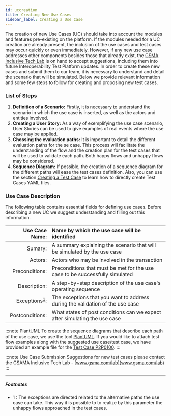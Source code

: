```yaml
---
id: uccreation
title: Creating New Use Cases
sidebar_label: Creating a Use Case
---
```


The creation of new Use Cases (UC) should take into account the modules and
features pre-existing on the platform. If the modules needed for a UC creation
are already present, the inclusion of the use cases and test cases may occur
quickly or even immediately. However, if any new use case addresses other
components besides those that already exist, the
[GSMA Inclusive Tech Lab](http://www.gsma.com/lab) is on hand to accept
suggestions, including them into future Interoperability Test Platform updates.
In order to create these new cases and submit them to our team, it is necessary
to understand and detail the scenario that will be simulated. Below we provide
relevant information and some few steps to follow for creating and proposing new
test cases.

### List of Steps

1. **Definition of a Scenario:** Firstly, it is necessary to understand the
   scenario in which the use case is inserted, as well as the actors and
   entities involved.
2. **Creating a User Story:** As a way of exemplifying the use case scenario,
   User Stories can be used to give examples of real events where the use case
   may be applied.
3. **Chossing the evaluation paths:** It is important to detail the different
   evaluation paths for the se case. This process will facilitate the
   understanding of the flow and the creation plan for the test cases that will
   be used to validate each path. Both happy flows and unhappy flows may be
   considered.
4. **Sequence Diagram:** If possible, the creation of a sequence diagram for the
   different paths will ease the test cases definition. Also, you can use the
   section [Creating a Test Case](tctemplate) to learn how to directly create
   Test Cases YAML files.

### Use Case Description

The following table contains essential fields for defining use cases. Before
describing a new UC we suggest understanding and filling out this information.

|                         Use Case Name: | Name by which the use case will be identified                                 |
| -------------------------------------: | :---------------------------------------------------------------------------- |
|                                Sumary: | A summary explaining the scenario that will be simulated by the use case      |
|                                Actors: | Actors who may be involved in the transaction                                 |
|                         Preconditions: | Preconditions that must be met for the use case to be successfully simulated  |
|                           Description: | A step-by-step description of the use case's operating sequence               |
| Exceptions<sup>[1](#exceptions)</sup>: | The exceptions that you want to address during the validation of the use case |
|                        Postconditions: | What states of post conditions can we expect after simulating the use case    |

:::note PlantUML
To create the sequence diagrams that describe each path of the
use case, we use the tool [PlantUML](https://plantuml.com/). If you would like
to attach test flow examples along with the suggested use case/test case, we
have provided an example file for the [Test Case P2P0100](/files/diagrams/p2p0100.plantuml).
:::

:::note Use Case Submission
Suggestions for new test cases please contact the
GSAMA Inclusive Tech Lab - [www.gsma.com/lab](www.gsma.com/lab)
:::

---

##### Footnotes

- <a name="exceptions">1 </a>: The exceptions are directed related to the
  alternative paths the use case can take. This way it is possible to to realize
  by this parameter the unhappy flows approached in the test cases.
